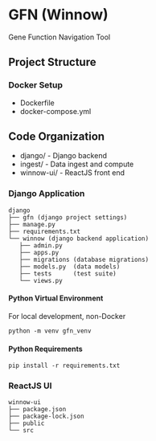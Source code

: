# GFN (Winnow)
Gene Function Navigation Tool

## Project Structure

### Docker Setup
 * Dockerfile
 * docker-compose.yml
 
## Code Organization
* django/ - Django backend
* ingest/ - Data ingest and compute
* winnow-ui/ - ReactJS front end

### Django Application
 ```
django
├── gfn (django project settings)
├── manage.py
├── requirements.txt
└── winnow (django backend application)
    ├── admin.py
    ├── apps.py
    ├── migrations (database migrations)
    ├── models.py  (data models)
    ├── tests      (test suite)
    └── views.py
```
#### Python Virtual Environment 
For local development, non-Docker
```shell script
python -m venv gfn_venv
```
#### Python Requirements
```shell script
pip install -r requirements.txt
```


### ReactJS UI
```
winnow-ui
├── package.json
├── package-lock.json
├── public
└── src
```